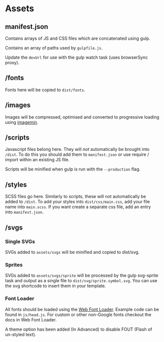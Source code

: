 # Assets

## manifest.json

Contains arrays of JS and CSS files which are concatenated using gulp.

Contains an array of paths used by `gulpfile.js`.

Update the `devUrl` for use with the gulp watch task (uses browserSync proxy).

## /fonts

Fonts here will be copied to `dist/fonts`.

## /images

Images will be compressed, optimised and converted to progressive loading using [imagemin](https://github.com/gruntjs/grunt-contrib-imagemin).

## /scripts

Javascript files belong here. They will *not* automatically be brought into `/dist`. To do this you should add them to `manifest.json` or use require / import within an existing JS file.

Scripts will be minified when gulp is run with the `--production` flag.

## /styles

SCSS files go here. Similarly to scripts, these will not automatically be added to `/dist`. To add your styles into `dist/css/main.css`, add your file name into `main.scss`. If you want create a separate css file, add an entry into `manifest.json`.

## /svgs

### Single SVGs

SVGs added to `assets/svgs` will be minified and copied to dist/svg.

### Sprites

SVGs added to `assets/svgs/sprite` will be processed by the gulp svg-sprite task and output as a single file to `dist/svg/sprite.symbol.svg`. You can use the svg shortcode to insert them in your template.

### Font Loader

All fonts should be loaded using the [Web Font Loader](https://github.com/typekit/webfontloader). Example code can be found in `js/head.js`. For custom or other non-Google fonts checkout the docs in Web Font Loader.

A theme option has been added (In Advanced) to disable FOUT (Flash of un-styled text).
